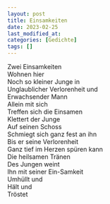 ```yaml
---
layout: post
title: Einsamkeiten
date: 2023-02-25
last_modified_at:
categories: [Gedichte]
tags: []
---
```


Zwei Einsamkeiten  
Wohnen hier  
Noch so kleiner Junge in  
Unglaublicher Verlorenheit und  
Erwachsender Mann  
Allein mit sich  
Treffen sich die Einsamen  
Klettert der Junge  
Auf seinen Schoss  
Schmiegt sich ganz fest an ihn  
Bis er seine Verlorenheit  
Ganz tief im Herzen spüren kann  
Die heilsamen Tränen  
Des Jungen weint  
Ihn mit seiner Ein-Samkeit  
Umhüllt und  
Hält und  
Tröstet